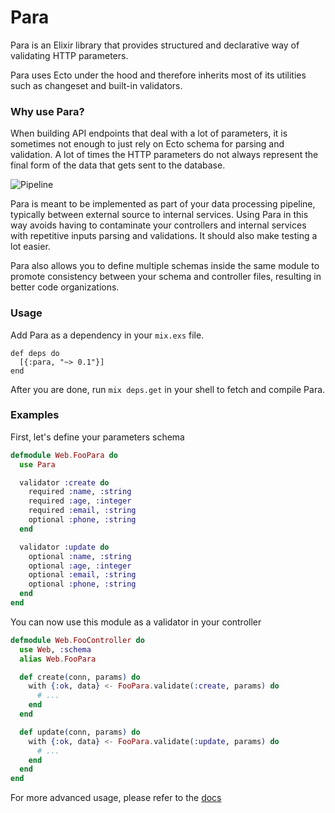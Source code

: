 # Para

Para is an Elixir library that provides structured and declarative way of validating HTTP parameters.

Para uses Ecto under the hood and therefore inherits most of its utilities such as changeset and built-in validators.

### Why use Para?

When building API endpoints that deal with a lot of parameters, it is sometimes not enough to just rely on Ecto schema for parsing and validation. A lot of times the HTTP parameters do not always represent the final form of the data that gets sent to the database.

![Pipeline](https://user-images.githubusercontent.com/845515/131730786-61c360bd-43ca-4dbc-a0ce-b3a283eeb3cb.png)

Para is meant to be implemented as part of your data processing pipeline, typically between external source to internal services. Using Para in this way avoids having to contaminate your controllers and internal services with repetitive inputs parsing and validations. It should also make testing a lot easier.

Para also allows you to define multiple schemas inside the same module to promote consistency between your schema and controller files, resulting in better code organizations.

### Usage

Add Para as a dependency in your `mix.exs` file.

```
def deps do
  [{:para, "~> 0.1"}]
end
```

After you are done, run `mix deps.get` in your shell to fetch and compile Para.

### Examples

First, let's define your parameters schema

```elixir
defmodule Web.FooPara do
  use Para

  validator :create do
    required :name, :string
    required :age, :integer
    required :email, :string
    optional :phone, :string
  end

  validator :update do
    optional :name, :string
    optional :age, :integer
    optional :email, :string
    optional :phone, :string
  end
end
```

You can now use this module as a validator in your controller

```elixir
defmodule Web.FooController do
  use Web, :schema
  alias Web.FooPara

  def create(conn, params) do
    with {:ok, data} <- FooPara.validate(:create, params) do
      # ...
    end
  end

  def update(conn, params) do
    with {:ok, data} <- FooPara.validate(:update, params) do
      # ...
    end
  end
end
```

For more advanced usage, please refer to the [docs](https://hexdocs.pm/para/api-reference.html)
